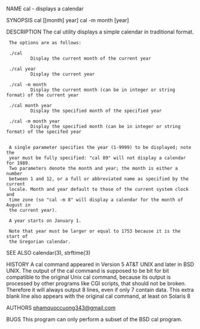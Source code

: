 NAME
     cal - displays a calendar

SYNOPSIS
     cal [[month] year]
     cal -m month [year]

DESCRIPTION
     The cal utility displays a simple calendar in traditional format.

     The options are as follows:
     
     ./cal
             Display the current month of the current year
      
     ./cal year
             Display the current year
     
     ./cal -m month
             Display the current month (can be in integer or string format) of the current year
     
     ./cal month year
             Display the specified month of the specified year
     
     ./cal -m month year
             Display the specified month (can be in integer or string format) of the specifed year
    

     A single parameter specifies the year (1-9999) to be displayed; note the
     year must be fully specified: "cal 89" will not display a calendar for 1989.
     Two parameters denote the month and year; the month is either a number
     between 1 and 12, or a full or abbreviated name as specified by the current
     locale. Month and year default to those of the current system clock and
     time zone (so "cal -m 8" will display a calendar for the month of August in
     the current year).

     A year starts on January 1.
     
     Note that year must be larger or equal to 1753 because it is the start of
     the Gregorian calendar.

SEE ALSO
     calendar(3), strftime(3)

HISTORY
     A cal command appeared in Version 5 AT&T UNIX and later in BSD UNIX.
     The output of the cal command is supposed to be bit for bit compatible to
     the original Unix cal command, because its output is processed by other
     programs like CGI scripts, that should not be broken. Therefore it will
     always output 8 lines, even if only 7 contain data. This extra blank
     line also appears with the original cal command, at least on Solaris 8

AUTHORS
     phamquoccuong343@gmail.com

BUGS
     This program can only perform a subset of the BSD cal program.

